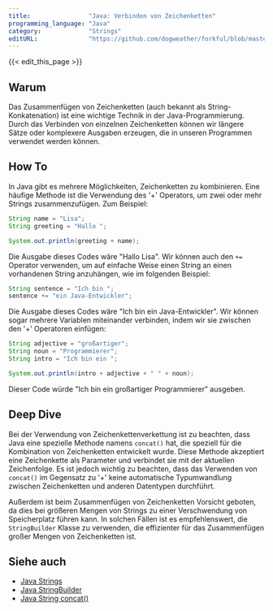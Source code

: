 ```yaml
---
title:                "Java: Verbinden von Zeichenketten"
programming_language: "Java"
category:             "Strings"
editURL:              "https://github.com/dogweather/forkful/blob/master/content/de/java/concatenating-strings.md"
---
```


{{< edit_this_page >}}

## Warum
Das Zusammenfügen von Zeichenketten (auch bekannt als String-Konkatenation) ist eine wichtige Technik in der Java-Programmierung. Durch das Verbinden von einzelnen Zeichenketten können wir längere Sätze oder komplexere Ausgaben erzeugen, die in unseren Programmen verwendet werden können.

## How To
In Java gibt es mehrere Möglichkeiten, Zeichenketten zu kombinieren. Eine häufige Methode ist die Verwendung des '+' Operators, um zwei oder mehr Strings zusammenzufügen. Zum Beispiel:

```Java
String name = "Lisa";
String greeting = "Hallo ";

System.out.println(greeting + name);
```

Die Ausgabe dieses Codes wäre "Hallo Lisa". Wir können auch den `+=` Operator verwenden, um auf einfache Weise einen String an einen vorhandenen String anzuhängen, wie im folgenden Beispiel:

```Java
String sentence = "Ich bin ";
sentence += "ein Java-Entwickler";
```

Die Ausgabe dieses Codes wäre "Ich bin ein Java-Entwickler". Wir können sogar mehrere Variablen miteinander verbinden, indem wir sie zwischen den '+' Operatoren einfügen:

```Java
String adjective = "großartiger";
String noun = "Programmierer";
String intro = "Ich bin ein ";

System.out.println(intro + adjective + " " + noun);
```

Dieser Code würde "Ich bin ein großartiger Programmierer" ausgeben.

## Deep Dive
Bei der Verwendung von Zeichenkettenverkettung ist zu beachten, dass Java eine spezielle Methode namens `concat()` hat, die speziell für die Kombination von Zeichenketten entwickelt wurde. Diese Methode akzeptiert eine Zeichenkette als Parameter und verbindet sie mit der aktuellen Zeichenfolge. Es ist jedoch wichtig zu beachten, dass das Verwenden von `concat()` im Gegensatz zu '+' keine automatische Typumwandlung zwischen Zeichenketten und anderen Datentypen durchführt.

Außerdem ist beim Zusammenfügen von Zeichenketten Vorsicht geboten, da dies bei größeren Mengen von Strings zu einer Verschwendung von Speicherplatz führen kann. In solchen Fällen ist es empfehlenswert, die `StringBuilder` Klasse zu verwenden, die effizienter für das Zusammenfügen großer Mengen von Zeichenketten ist.

## Siehe auch
- [Java Strings](https://www.w3schools.com/java/java_strings.asp)
- [Java StringBuilder](https://www.w3schools.com/java/java_stringbuilder.asp)
- [Java String concat()](https://docs.oracle.com/javase/7/docs/api/java/lang/String.html#concat(java.lang.String))